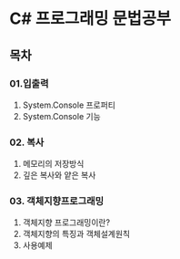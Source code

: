 # C# 프로그래밍 문법공부
## 목차  
### 01.입출력  
1. System.Console 프로퍼티  
2. System.Console 기능  
### 02. 복사  
1. 메모리의 저장방식  
2. 깊은 복사와 얕은 복사  
### 03. 객체지향프로그래밍  
1. 객체지향 프로그래밍이란?  
2. 객체지향의 특징과 객체설계원칙  
3. 사용예제  

